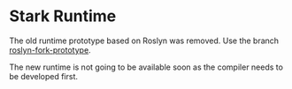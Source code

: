 # Stark Runtime

The old runtime prototype based on Roslyn was removed. Use the branch [roslyn-fork-prototype](https://github.com/stark-lang/stark/tree/roslyn-fork-prototype).

The new runtime is not going to be available soon as the compiler needs to be developed first.